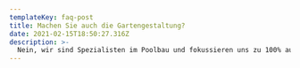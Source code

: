 ```yaml
---
templateKey: faq-post
title: Machen Sie auch die Gartengestaltung?
date: 2021-02-15T18:50:27.316Z
description: >-
  Nein, wir sind Spezialisten im Poolbau und fokussieren uns zu 100% auf das was wir können und lieben. Gerne empfehlen wir Ihnen einen Garten- und Landschaftsbauer aus Ihrer Nähe, der uns in der Vergangenheit überzeugen konnte.
---
```


